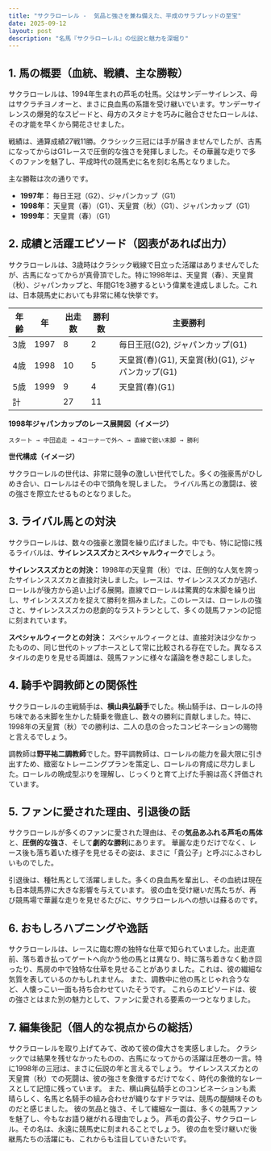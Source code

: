 ```yaml
---
title: "サクラローレル -  気品と強さを兼ね備えた、平成のサラブレッドの至宝"
date: 2025-09-12
layout: post
description: "名馬『サクラローレル』の伝説と魅力を深堀り"
---
```


## 1. 馬の概要（血統、戦績、主な勝鞍）

サクラローレルは、1994年生まれの芦毛の牡馬。父はサンデーサイレンス、母はサクラチヨノオーと、まさに良血馬の系譜を受け継いでいます。サンデーサイレンスの爆発的なスピードと、母方のスタミナを巧みに融合させたローレルは、その才能を早くから開花させました。

戦績は、通算成績27戦11勝。クラシック三冠には手が届きませんでしたが、古馬になってからはG1レースで圧倒的な強さを発揮しました。その華麗な走りで多くのファンを魅了し、平成時代の競馬史に名を刻む名馬となりました。

主な勝鞍は次の通りです。

* **1997年：** 毎日王冠（G2）、ジャパンカップ（G1）
* **1998年：** 天皇賞（春）（G1）、天皇賞（秋）（G1）、ジャパンカップ（G1）
* **1999年：**  天皇賞（春）（G1）


## 2. 成績と活躍エピソード（図表があれば出力）

サクラローレルは、3歳時はクラシック戦線で目立った活躍はありませんでしたが、古馬になってからが真骨頂でした。特に1998年は、天皇賞（春）、天皇賞（秋）、ジャパンカップと、年間G1を3勝するという偉業を達成しました。これは、日本競馬史においても非常に稀な快挙です。

| 年齢 | 年 | 出走数 | 勝利数 | 主要勝利 |
|---|---|---|---|---|
| 3歳 | 1997 | 8 | 2 | 毎日王冠(G2), ジャパンカップ(G1) |
| 4歳 | 1998 | 10 | 5 | 天皇賞(春)(G1), 天皇賞(秋)(G1), ジャパンカップ(G1) |
| 5歳 | 1999 | 9 | 4 | 天皇賞(春)(G1) |
| 計 |  | 27 | 11 |  |


**1998年ジャパンカップのレース展開図（イメージ）**

```
スタート → 中団追走 → 4コーナーで外へ → 直線で鋭い末脚 → 勝利
```

**世代構成（イメージ）**

サクラローレルの世代は、非常に競争の激しい世代でした。多くの強豪馬がひしめき合い、ローレルはその中で頭角を現しました。  ライバル馬との激闘は、彼の強さを際立たせるものとなりました。


## 3. ライバル馬との対決

サクラローレルは、数々の強豪と激闘を繰り広げました。中でも、特に記憶に残るライバルは、**サイレンススズカ**と**スペシャルウィーク**でしょう。

**サイレンススズカとの対決：**  1998年の天皇賞（秋）では、圧倒的な人気を誇ったサイレンススズカと直接対決しました。レースは、サイレンススズカが逃げ、ローレルが後方から追い上げる展開。直線でローレルは驚異的な末脚を繰り出し、サイレンススズカを捉えて勝利を掴みました。このレースは、ローレルの強さと、サイレンススズカの悲劇的なラストランとして、多くの競馬ファンの記憶に刻まれています。

**スペシャルウィークとの対決：** スペシャルウィークとは、直接対決は少なかったものの、同じ世代のトップホースとして常に比較される存在でした。異なるスタイルの走りを見せる両雄は、競馬ファンに様々な議論を巻き起こしました。


## 4. 騎手や調教師との関係性

サクラローレルの主戦騎手は、**横山典弘騎手**でした。横山騎手は、ローレルの持ち味である末脚を生かした騎乗を徹底し、数々の勝利に貢献しました。特に、1998年の天皇賞（秋）での勝利は、二人の息の合ったコンビネーションの賜物と言えるでしょう。

調教師は**野平祐二調教師**でした。野平調教師は、ローレルの能力を最大限に引き出すため、緻密なトレーニングプランを策定し、ローレルの育成に尽力しました。ローレルの晩成型ぶりを理解し、じっくりと育て上げた手腕は高く評価されています。


## 5. ファンに愛された理由、引退後の話

サクラローレルが多くのファンに愛された理由は、その**気品あふれる芦毛の馬体**と、**圧倒的な強さ**、そして**劇的な勝利**にあります。  華麗な走りだけでなく、レース後も落ち着いた様子を見せるその姿は、まさに「貴公子」と呼ぶにふさわしいものでした。

引退後は、種牡馬として活躍しました。多くの良血馬を輩出し、その血統は現在も日本競馬界に大きな影響を与えています。  彼の血を受け継いだ馬たちが、再び競馬場で華麗な走りを見せるたびに、サクラローレルへの想いは蘇るのです。


## 6. おもしろハプニングや逸話

サクラローレルは、レースに臨む際の独特な仕草で知られていました。出走直前、落ち着き払ってゲートへ向かう他の馬とは異なり、時に落ち着きなく動き回ったり、馬房の中で独特な仕草を見せることがありました。これは、彼の繊細な気質を表しているのかもしれません。  また、調教中に他の馬とじゃれ合うなど、人懐っこい一面も持ち合わせていたそうです。  これらのエピソードは、彼の強さとはまた別の魅力として、ファンに愛される要素の一つとなりました。


## 7. 編集後記（個人的な視点からの総括）

サクラローレルを取り上げてみて、改めて彼の偉大さを実感しました。  クラシックでは結果を残せなかったものの、古馬になってからの活躍は圧巻の一言。特に1998年の三冠は、まさに伝説の年と言えるでしょう。  サイレンススズカとの天皇賞（秋）での死闘は、彼の強さを象徴するだけでなく、時代の象徴的なレースとして記憶に残っています。  また、横山典弘騎手とのコンビネーションも素晴らしく、名馬と名騎手の組み合わせが織りなすドラマは、競馬の醍醐味そのものだと感じました。  彼の気品と強さ、そして繊細な一面は、多くの競馬ファンを魅了し、今もなお語り継がれる理由でしょう。  芦毛の貴公子、サクラローレル。その名は、永遠に競馬史に刻まれることでしょう。  彼の血を受け継いだ後継馬たちの活躍にも、これからも注目していきたいです。
